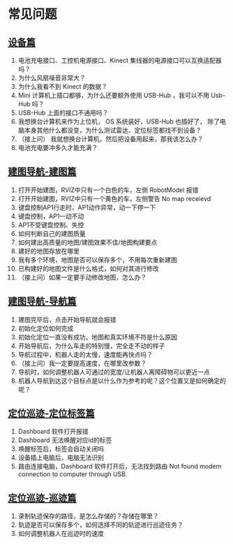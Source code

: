 # 常见问题


## <a href="/usedoc/navigationKit2/common/q_a/doc1#1">设备篇</a>

1. 电池充电接口、工控机电源接口、Kinect 集线器的电源接口可以互换适配器吗？
2. 为什么风扇噪音非常大？
3. 为什么我看不到 Kinect 的数据？
4. Mini 计算机上插口都够，为什么还要额外使用 USB-Hub ，我可以不用 Usb-Hub 吗？
5. USB-Hub 上面的接口不通用吗？
6. 我想换台计算机来作为上位机， OS 系统装好，USB-Hub 也插好了， 除了电脑本身其他什么都没变，为什么测试雷达、定位标签都找不到设备？
7. （接上问） 我就想换台计算机，然后把设备用起来，那我该怎么办？
8. 电池充电要冲多久才能充满？


## <a href="/usedoc/navigationKit2/common/q_a/doc2#nav1">建图导航-建图篇</a>

1. 打开开始建图，RVIZ中只有一个白色的车，左侧 RobotModel 报错
2. 打开开始建图，RVIZ中只有一个黄色的车，左侧警告 No map receievd
3. 键盘控制AP1行走时，AP1动作异常，动一下停一下
4. 键盘控制，AP1一动不动
5. AP1不受键盘控制、失控
6. 如何判断自己的建图质量
7. 如何建出高质量的地图/建图效果不佳/地图构建要点
8. 建好的地图存放在哪里
9. 我有多个环境，地图是否可以保存多个，不用每次重新建图
10. 已构建好的地图文件是什么格式，如何对其进行修改
11. （接上问）如果一定要手动修改地图，怎么办？



## <a href="/usedoc/navigationKit2/common/q_a/doc2#nav1">建图导航-导航篇</a>

1. 建图完毕后，点击开始导航就会报错
2. 初始化定位如何完成
3. 初始化定位一直没有成功，地图和真实环境不符是什么原因
4. 开始导航后，为什么车走的特别慢，完全走不动的样子
5. 导航过程中，机器人走的太慢，速度能再快点吗？
6. （接上问）我一定要提高速度，在哪里改参数？ 
7. 导航时，如何调整机器人可通过的宽度/让机器人离障碍物可以更近一点
8. 机器人导航到达这个目标点是以什么作为参考的呢？这个位置又是如何确定的呢？

## <a href="/usedoc/navigationKit2/common/q_a/doc3#nav1">定位巡迹-定位标签篇</a>

1. Dashboard 软件打开报错
2. Dashboard 无法唤醒对应id的标签
3. 唤醒标签后，标签会自动关闭吗
4. 设备插上电脑后，电脑无法识别
5. 路由连接电脑，Dashboard 软件打开后，无法找到路由 Not found modem connection to computer through USB.

## <a href="/usedoc/navigationKit2/common/q_a/doc3#nav1">定位巡迹-巡迹篇</a>

1. 录制轨迹保存的路径，是怎么存储的？存储在哪里？
2. 轨迹是否可以保存多个，如何选择不同的轨迹进行巡迹任务？
3. 如何调整机器人在巡迹时的速度
